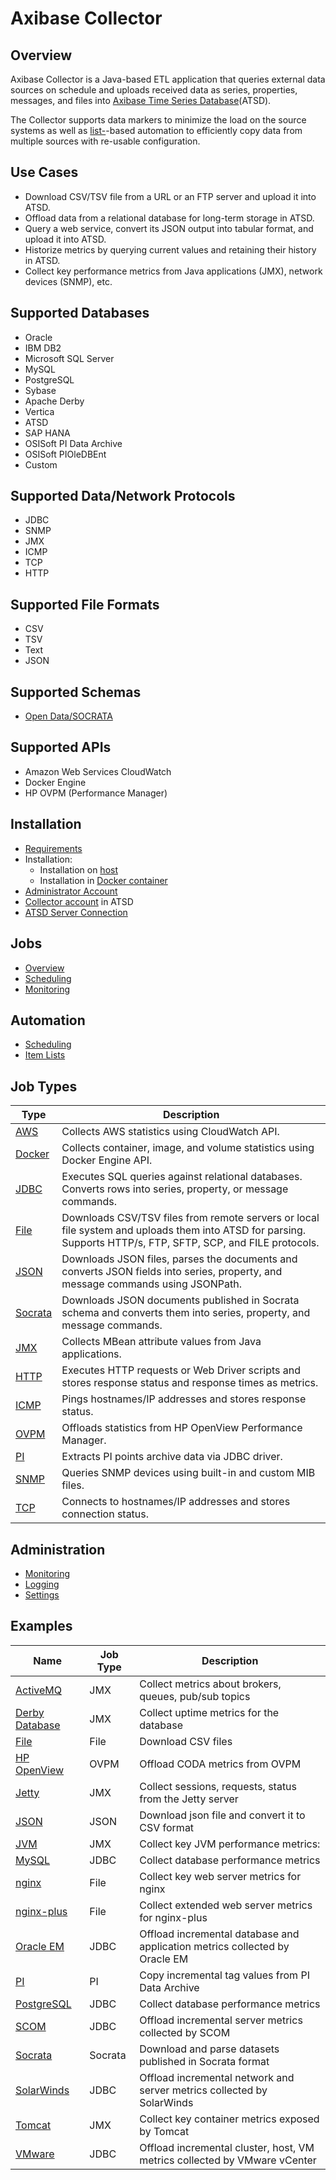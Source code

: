 # Axibase Collector

## Overview

Axibase Collector is a Java-based ETL application that queries external data sources on schedule and uploads received data as series, properties, messages, and files into [Axibase Time Series Database](http://axibase.com/products/axibase-time-series-database/)(ATSD).

The Collector supports data markers to minimize the load on the source systems as well as [list-](collections.md)-based automation to efficiently copy data from multiple sources with re-usable configuration.

## Use Cases

* Download CSV/TSV file from a URL or an FTP server and upload it into ATSD.
* Offload data from a relational database for long-term storage in ATSD.
* Query a web service, convert its JSON output into tabular format, and upload it into ATSD.
* Historize metrics by querying current values and retaining their history in ATSD.
* Collect key performance metrics from Java applications (JMX), network devices (SNMP), etc.

## Supported Databases

* Oracle
* IBM DB2
* Microsoft SQL Server
* MySQL
* PostgreSQL
* Sybase
* Apache Derby
* Vertica
* ATSD
* SAP HANA
* OSISoft PI Data Archive
* OSISoft PIOleDBEnt
* Custom

## Supported Data/Network Protocols

* JDBC
* SNMP
* JMX
* ICMP
* TCP
* HTTP

## Supported File Formats

* CSV
* TSV
* Text
* JSON

## Supported Schemas

* [Open Data/SOCRATA](https://project-open-data.cio.gov/v1.1/schema/)

## Supported APIs

* Amazon Web Services CloudWatch
* Docker Engine
* HP OVPM (Performance Manager)

## Installation

* [Requirements](requirements.md)
* Installation:
  - Installation on [host](installation.md)
  - Installation in [Docker container](installation-on-docker.md)
* [Administrator Account](configure-administrator-account.md)
* [Collector account](https://github.com/axibase/atsd/blob/master/docs/administration/collector-account.md) in ATSD
* [ATSD Server Connection](atsd-server-connection.md)

## Jobs

* [Overview](job-generic.md)
* [Scheduling](scheduling.md)
* [Monitoring](monitoring.md)

## Automation

* [Scheduling](scheduling.md)
* [Item Lists](collections.md)

## Job Types

**Type** | **Description**
----- | -----
[AWS](/docs/jobs/aws.md) | Collects AWS statistics using CloudWatch API.
[Docker](/docs/jobs/docker.md) | Collects container, image, and volume statistics using Docker Engine API.
[JDBC](/docs/jobs/jdbc.md) | Executes SQL queries against relational databases.<br>Converts rows into series,  property, or message commands.
[File](/docs/jobs/file.md) | Downloads CSV/TSV files from remote servers or local file system and uploads them into ATSD for parsing.<br>Supports HTTP/s, FTP, SFTP, SCP, and FILE protocols.
[JSON](/docs/jobs/json.md) | Downloads JSON files, parses the documents and converts JSON fields into series, property, and message commands using JSONPath.
[Socrata](/docs/jobs/socrata.md) | Downloads JSON documents published in Socrata schema and converts them into series, property, and message commands.
[JMX](/docs/jobs/jmx.md) | Collects MBean attribute values from Java applications.
[HTTP](/docs/jobs/http.md) | Executes HTTP requests or Web Driver scripts and stores response status and response times as metrics.
[ICMP](/docs/jobs/icmp.md) | Pings hostnames/IP addresses and stores response status.
[OVPM](/docs/jobs/ovpm.md) | Offloads statistics from HP OpenView Performance Manager.
[PI](/docs/jobs/pi.md) | Extracts PI points archive data via JDBC driver.
[SNMP](/docs/jobs/snmp.md) | Queries SNMP devices using built-in and custom MIB files.
[TCP](/docs/jobs/tcp.md) | Connects to hostnames/IP addresses and stores connection status.

## Administration

* [Monitoring](monitoring.md)
* [Logging](logging.md)
* [Settings](settings.md)

## Examples

**Name** | **Job Type** | **Description**
----- | ----- | ----
[ActiveMQ](/docs/jobs/examples/activemq) | JMX | Collect metrics about brokers, queues, pub/sub topics
[Derby Database](/docs/jobs/examples/derby) | JMX | Collect uptime metrics for the database
[File](/docs/jobs/examples/file) | File | Download CSV files
[HP OpenView](/docs/jobs/examples/hp-openview) | OVPM | Offload CODA metrics from OVPM
[Jetty](/docs/jobs/examples/jetty) | JMX | Collect sessions, requests, status from the Jetty server
[JSON](/docs/jobs/examples/json) | JSON | Download json file and convert it to CSV format
[JVM](/docs/jobs/examples/jvm) | JMX | Collect key JVM performance metrics:
[MySQL](/docs/jobs/examples/mysql) | JDBC | Collect database performance metrics
[nginx](/docs/jobs/examples/nginx) | File | Collect key web server metrics for nginx
[nginx-plus](/docs/jobs/examples/nginx-plus) | File | Collect extended web server metrics for nginx-plus
[Oracle EM](/docs/jobs/examples/oracle-enterprise-manager) | JDBC | Offload incremental database and application metrics collected by Oracle EM
[PI](/docs/jobs/examples/pi) | PI | Copy incremental tag values from PI Data Archive
[PostgreSQL](/docs/jobs/examples/postgres) | JDBC | Collect database performance metrics
[SCOM](/docs/jobs/examples/scom) | JDBC | Offload incremental server metrics collected by SCOM
[Socrata](/docs/jobs/examples/socrata) | Socrata | Download and parse datasets published in Socrata format
[SolarWinds](/docs/jobs/examples/solarwinds) | JDBC | Offload incremental network and server metrics collected by SolarWinds
[Tomcat](/docs/jobs/examples/tomcat) | JMX | Collect key container metrics exposed by Tomcat
[VMware](/docs/jobs/examples/vmware) | JDBC | Offload incremental cluster, host, VM metrics collected by VMware vCenter
